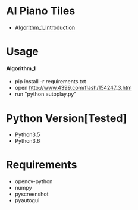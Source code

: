 # AI Piano Tiles
- [Algorithm_1_Introduction](https://mp.weixin.qq.com/s/FxC-enNRkZW4l4INmj5XkA)

# Usage
#### Algorithm_1
- pip install -r requirements.txt
- open http://www.4399.com/flash/154247_3.htm
- run "python autoplay.py"

# Python Version[Tested]
- Python3.5
- Python3.6

# Requirements
- opencv-python
- numpy
- pyscreenshot
- pyautogui
